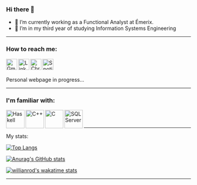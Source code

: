 ### Hi there 👋

- 💼 I’m currently working as a Functional Analyst at Émerix.
- 🌱 I’m in my third year of studying Information Systems Engineering

---

### How to reach me:
[<img align="left" alt="Gmail" width="30px"
src="https://simpleicons.org/icons/gmail.svg" />][gmail]

[<img align="left" alt="Linkedin" width="30px"
src="https://simpleicons.org/icons/linkedin.svg" />][linkedin]

[<img align="left" alt="Chrome" width="30px"
src="https://simpleicons.org/icons/googlechrome.svg" />][web]

[<img align="left" alt="Spotify" width="30px"
src="https://simpleicons.org/icons/spotify.svg" />][spotify]

<br/>
<br/>

Personal webpage in progress...



---
### I'm familiar with:

<img align="left" alt="Haskell" width="50px"
src="https://simpleicons.org/icons/haskell.svg" />

<img align="left" alt="C++" width="50px"
src="https://simpleicons.org/icons/cplusplus.svg" />

<img align="left" alt="C" width="50px"
src="https://simpleicons.org/icons/c.svg" />

<img align="left" alt="SQL Server" width="50px"
src="https://simpleicons.org/icons/microsoftsqlserver.svg" />

<br>
<br>

---

My stats:

<!--
SI QUIERO PONER UN BOTÓN DESPLEGABLE USO ESTO:

<details>
  <summary>:zap: TÍTULO</summary>
   ACÁ VA EL CONTENIDO QUE SE DESPLEGARÍA
</details>
-->

[![Top Langs](https://github-readme-stats.vercel.app/api/top-langs/?username=francoparente&layout=compact&theme=solarized-dark)](https://github.com/anuraghazra/github-readme-stats)

[![Anurag's GitHub stats](https://github-readme-stats.vercel.app/api?username=francoparente&show_icons=true&theme=solarized-dark)](https://github.com/anuraghazra/github-readme-stats)

[![willianrod's wakatime stats](https://github-readme-stats.vercel.app/api/wakatime?username=francoparente&layout=compact&theme=solarized-dark)](https://wakatime.com/dashboard)

---

<!--
Check out my repos:

([![Readme Card](https://github-readme-stats.vercel.app/api/pin/?username=francoparente&repo=ELREPOQUEQUIERAMOSTRAR)](https://github.com/anuraghazra/github-readme-stats))

---

-->

<!--
[![Spotify](https://spotify-now-playing-francoparente.vercel.app/api/spotify)](https://open.spotify.com/user/fparente14)

[<img src = "https://spotify-now-playing-francoparente.vercel.app/api/spotify" alt = "Spotify Now Playing" width = "350" />](https://open.spotify.com/user/fparente14)

[![Spotify](https://https://spotify-now-playing-clqn3u8xp-francoparente.vercel.app/api/spotify-now-playing)](https://open.spotify.com/user/fparente14)

[![Spotify](https://spotify-now-playing-2u82m6j1u-francoparente.vercel.app/.vercel.app/api/spotify)](https://open.spotify.com/user/fparente14)

[![Spotify](https://spotify-now-playing-2u82m6j1u-francoparente.vercel.app/api/spotify)](https://open.spotify.com/user/fparente14)

[![Spotify](https://spotify-now-playing-2u82m6j1u-francoparente.vercel.app/api/spotify)](https://open.spotify.com/user/fparente14)

[<img src="https://spotify-now-playing-2u82m6j1u-francoparente.vercel.app/api/spotify" alt="francoparente Spotify Now Playing" width="350" />](https://open.spotify.com/user/fparente14)

[![Spotify](https://spotify-now-playing-2u82m6j1u-francoparente.vercel.app/api/spotify-playing)](https://open.spotify.com/user/fparente14)

[![Spotify](https://spotify-now-playing-2u82m6j1u-francoparente.vercel.app/api/spotify)](https://open.spotify.com/user/fparente14)

[![Spotify](https://spotify-now-playing-clqn3u8xp-francoparente.vercel.app//api/spotify)](https://open.spotify.com/user/fparente14)

-->

<!--
**francoparente/francoparente** is a ✨ _special_ ✨ repository because its `README.md` (this file) appears on your GitHub profile.

Here are some ideas to get you started:

👯 I’m looking to collaborate on ...
🤔 I’m looking for help with ...
😄 Pronouns: He/Him
💬 Ask me about ...
⚡ Fun fact: ...
💼 ...
🎧
🎬
🎮
❤️
🔭
🌱

-->

[gmail]: mailto:fparente14@gmail.com?subject=Hi!%20I%20saw%20your%20GitHub%20profile!&body=Hello,%20I'm%20contacting%20you%20beacuse...

[linkedin]: https://www.linkedin.com/in/franco-parente/

[web]: https://francoparente.github.io/

[spotify]: https://open.spotify.com/user/fparente14?si=24cd584ccdde424f
